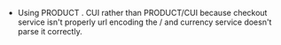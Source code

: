 - Using PRODUCT . CUI rather than PRODUCT/CUI because checkout service isn't properly url encoding the / and currency service doesn't parse it correctly.